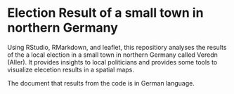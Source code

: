 # Election Result of a small town in northern Germany

Using RStudio, RMarkdown, and leaflet, this repositiory analyses the results of the a local election in a small town in northern Germany called Veredn (Aller). It provides insights to local politicians and provides some tools to visualize elecetion results in a spatial maps.

The document that results from the code is in German language.